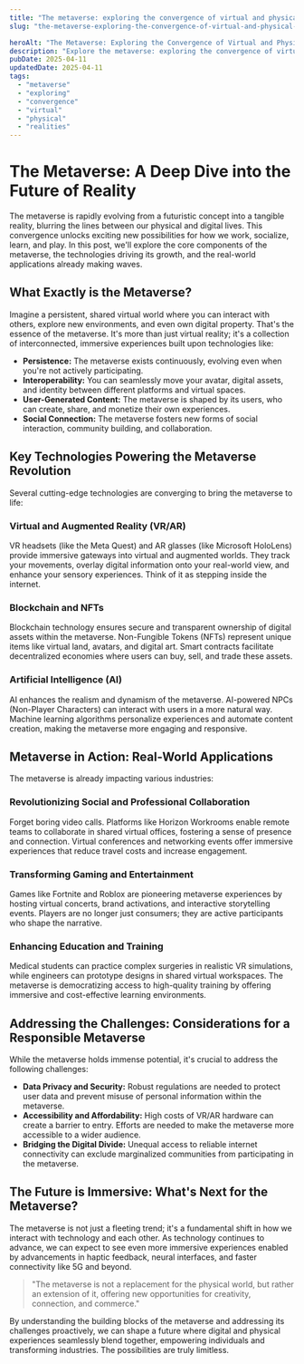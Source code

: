 ```yaml
---
title: "The metaverse: exploring the convergence of virtual and physical realities"
slug: "the-metaverse-exploring-the-convergence-of-virtual-and-physical-realities"

heroAlt: "The Metaverse: Exploring the Convergence of Virtual and Physical Realities visual cover image"
description: "Explore the metaverse: exploring the convergence of virtual and physical realities in this detailed guide, offering insights, strategies, and practical tips to enhance your understanding and application of the topic."
pubDate: 2025-04-11
updatedDate: 2025-04-11
tags:
  - "metaverse"
  - "exploring"
  - "convergence"
  - "virtual"
  - "physical"
  - "realities"
---
```


# The Metaverse: A Deep Dive into the Future of Reality

The metaverse is rapidly evolving from a futuristic concept into a tangible reality, blurring the lines between our physical and digital lives. This convergence unlocks exciting new possibilities for how we work, socialize, learn, and play. In this post, we'll explore the core components of the metaverse, the technologies driving its growth, and the real-world applications already making waves.

## What Exactly is the Metaverse?

Imagine a persistent, shared virtual world where you can interact with others, explore new environments, and even own digital property. That's the essence of the metaverse. It's more than just virtual reality; it's a collection of interconnected, immersive experiences built upon technologies like:

- **Persistence:** The metaverse exists continuously, evolving even when you're not actively participating.
- **Interoperability:** You can seamlessly move your avatar, digital assets, and identity between different platforms and virtual spaces.
- **User-Generated Content:** The metaverse is shaped by its users, who can create, share, and monetize their own experiences.
- **Social Connection:** The metaverse fosters new forms of social interaction, community building, and collaboration.

## Key Technologies Powering the Metaverse Revolution

Several cutting-edge technologies are converging to bring the metaverse to life:

### Virtual and Augmented Reality (VR/AR)

VR headsets (like the Meta Quest) and AR glasses (like Microsoft HoloLens) provide immersive gateways into virtual and augmented worlds. They track your movements, overlay digital information onto your real-world view, and enhance your sensory experiences. Think of it as stepping inside the internet.

### Blockchain and NFTs

Blockchain technology ensures secure and transparent ownership of digital assets within the metaverse. Non-Fungible Tokens (NFTs) represent unique items like virtual land, avatars, and digital art. Smart contracts facilitate decentralized economies where users can buy, sell, and trade these assets.

### Artificial Intelligence (AI)

AI enhances the realism and dynamism of the metaverse. AI-powered NPCs (Non-Player Characters) can interact with users in a more natural way. Machine learning algorithms personalize experiences and automate content creation, making the metaverse more engaging and responsive.

## Metaverse in Action: Real-World Applications

The metaverse is already impacting various industries:

### Revolutionizing Social and Professional Collaboration

Forget boring video calls. Platforms like Horizon Workrooms enable remote teams to collaborate in shared virtual offices, fostering a sense of presence and connection. Virtual conferences and networking events offer immersive experiences that reduce travel costs and increase engagement.

### Transforming Gaming and Entertainment

Games like Fortnite and Roblox are pioneering metaverse experiences by hosting virtual concerts, brand activations, and interactive storytelling events. Players are no longer just consumers; they are active participants who shape the narrative.

### Enhancing Education and Training

Medical students can practice complex surgeries in realistic VR simulations, while engineers can prototype designs in shared virtual workspaces. The metaverse is democratizing access to high-quality training by offering immersive and cost-effective learning environments.

## Addressing the Challenges: Considerations for a Responsible Metaverse

While the metaverse holds immense potential, it's crucial to address the following challenges:

- **Data Privacy and Security:** Robust regulations are needed to protect user data and prevent misuse of personal information within the metaverse.
- **Accessibility and Affordability:** High costs of VR/AR hardware can create a barrier to entry. Efforts are needed to make the metaverse more accessible to a wider audience.
- **Bridging the Digital Divide:** Unequal access to reliable internet connectivity can exclude marginalized communities from participating in the metaverse.

## The Future is Immersive: What's Next for the Metaverse?

The metaverse is not just a fleeting trend; it's a fundamental shift in how we interact with technology and each other. As technology continues to advance, we can expect to see even more immersive experiences enabled by advancements in haptic feedback, neural interfaces, and faster connectivity like 5G and beyond.

> "The metaverse is not a replacement for the physical world, but rather an extension of it, offering new opportunities for creativity, connection, and commerce."

By understanding the building blocks of the metaverse and addressing its challenges proactively, we can shape a future where digital and physical experiences seamlessly blend together, empowering individuals and transforming industries. The possibilities are truly limitless.
